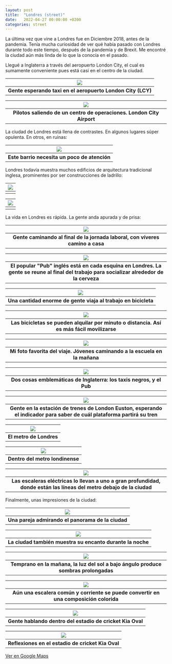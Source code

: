 ```yaml
---
layout: post
title:  "Londres (street)"
date:   2022-04-27 00:00:00 +0200
categories: street
---
```


La última vez que vine a Londres fue en Diciembre 2018, antes de la pandemia. Tenía mucha curiosidad de ver qué había pasado con Londres durante todo este tiempo, después de la pandemia y de Brexit. Me encontré la ciudad aún más linda de lo que la conocía en el pasado.

Llegué a Inglaterra a través del aeropuerto London City, el cual es sumamente conveniente pues está casi en el centro de la ciudad.

| ![](/photos/assets/2022-04-27-london/DSC04920.jpg) |
|:--:|
| <b>Gente esperando taxi en el aeropuerto London City (LCY)</b>|

| ![](/photos/assets/2022-04-27-london/DSC04930.jpg) |
|:--:|
| <b>Pilotos saliendo de un centro de operaciones. London City Airport</b>|

La ciudad de Londres está llena de contrastes. En algunos lugares súper opulenta. En otros, en ruinas:

| ![](/photos/assets/2022-04-27-london/DSC04957.jpg) |
|:--:|
| <b>Este barrio necesita un poco de atención</b>|

Londres todavía muestra muchos edificios de arquitectura tradicional inglesa, prominentes por ser construcciones de ladrillo:

| ![](/photos/assets/2022-04-27-london/DSC05048.jpg) |
|:--:|
| <b></b>|

| ![](/photos/assets/2022-04-27-london/DSC05217.jpg) |
|:--:|
| <b></b>|

La vida en Londres es rápida. La gente anda apurada y de prisa:

| ![](/photos/assets/2022-04-27-london/DSC04972.jpg) |
|:--:|
| <b>Gente caminando al final de la jornada laboral, con víveres camino a casa</b>|

| ![](/photos/assets/2022-04-27-london/DSC04999.jpg) |
|:--:|
| <b>El popular "Pub" inglés está en cada esquina en Londres. La gente se reune al final del trabajo para socializar alrededor de la cerveza</b>|

| ![](/photos/assets/2022-04-27-london/DSC05057.jpg) |
|:--:|
| <b>Una cantidad enorme de gente viaja al trabajo en bicicleta</b>|

| ![](/photos/assets/2022-04-27-london/DSC05060.jpg) |
|:--:|
| <b>Las bicicletas se pueden alquilar por minuto o distancia. Así es más fácil movilizarse</b>|

| ![](/photos/assets/2022-04-27-london/DSC05093.jpg) |
|:--:|
| <b>Mi foto favorita del viaje. Jóvenes caminando a la escuela en la mañana</b>|

| ![](/photos/assets/2022-04-27-london/DSC05136.jpg) |
|:--:|
| <b>Dos cosas emblemáticas de Inglaterra: los taxis negros, y el Pub</b>|

| ![](/photos/assets/2022-04-27-london/DSC05143.jpg) |
|:--:|
| <b>Gente en la estación de trenes de London Euston, esperando el indicador para saber de cuál plataforma partirá su tren</b>|

| ![](/photos/assets/2022-04-27-london/DSC05218.jpg) |
|:--:|
| <b>El metro de Londres</b>|

| ![](/photos/assets/2022-04-27-london/DSC05219.jpg) |
|:--:|
| <b>Dentro del metro londinense</b>|

| ![](/photos/assets/2022-04-27-london/DSC05231.jpg) |
|:--:|
| <b>Las escaleras eléctricas lo llevan a uno a gran profundidad, donde están las líneas del metro debajo de la ciudad</b>|

Finalmente, unas impresiones de la ciudad:

| ![](/photos/assets/2022-04-27-london/DSC05004.jpg) |
|:--:|
| <b>Una pareja admirando el panorama de la ciudad</b>|

| ![](/photos/assets/2022-04-27-london/DSC05031.jpg) |
|:--:|
| <b>La ciudad también muestra su encanto durante la noche</b>|

| ![](/photos/assets/2022-04-27-london/DSC05055.jpg) |
|:--:|
| <b>Temprano en la mañana, la luz del sol a bajo ángulo produce sombras prolongadas</b>|

| ![](/photos/assets/2022-04-27-london/DSC05068.jpg) |
|:--:|
| <b>Aún una escalera común y corriente se puede convertir en una composición colorida</b>|

| ![](/photos/assets/2022-04-27-london/DSC05105.jpg) |
|:--:|
| <b>Gente hablando dentro del estadio de cricket Kia Oval</b>|

| ![](/photos/assets/2022-04-27-london/DSC05116.jpg) |
|:--:|
| <b>Reflexiones en el estadio de cricket Kia Oval</b>|


[Ver en Google Maps](https://goo.gl/maps/HmLsHc9dBFkbgdtp8)
